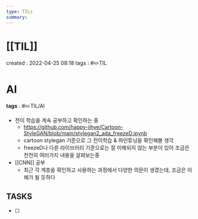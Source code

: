 ```yaml
---
type: TILs
summary: 
---
```


# [[TIL]]
created : 2022-04-25 08:18
tags : #✏️TIL

# AI
**tags** : #✏️TIL/AI 
- 전이 학습을 계속 공부하고 확인하는 중
	- https://github.com/happy-jihye/Cartoon-StyleGAN/blob/main/stylegan2_ada_freezeD.ipynb
	- cartoon stylegan 기준으로 그 전이학습 & 파인튜닝을 확인해볼 생각
	- freezeD나 다른 라이브러리 기준으로는 잘 이해되지 않는 부분이 있어 조금은 천천히 여러가지 내용을 살펴보는중
- [[CNN]] 공부
	- 최근 각 계층을 확인하고 사용하는 과정에서 다양한 의문이 생겼는데, 조금은 이해가 될 듯하다

## TASKS
- [ ] 

